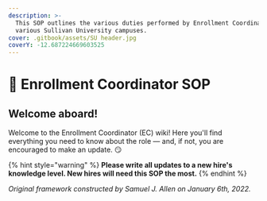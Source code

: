 ```yaml
---
description: >-
  This SOP outlines the various duties performed by Enrollment Coordinators at
  various Sullivan University campuses.
cover: .gitbook/assets/SU header.jpg
coverY: -12.687224669603525
---
```


# 🧭 Enrollment Coordinator SOP

## Welcome aboard!

Welcome to the Enrollment Coordinator (EC) wiki! Here you'll find everything you need to know about the role — and, if not, you are encouraged to make an update. 😏

{% hint style="warning" %}
**Please write all updates to a new hire's knowledge level.  New hires will need this SOP the most.**
{% endhint %}

_Original framework constructed by Samuel J. Allen on January 6th, 2022._
